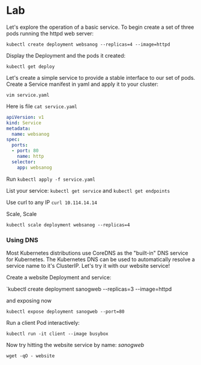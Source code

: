 # Lab

Let's explore the operation of a basic service. To begin create a set of three pods running the httpd web server:

`
kubectl create deployment websanog --replicas=4 --image=httpd
`

Display the Deployment and the pods it created:

`kubectl get deploy`

Let's create a simple service to provide a stable interface to our set of pods. Create a Service manifest in yaml and apply it to your cluster:

`vim service.yaml`

Here is file 
`cat service.yaml`

```yaml
apiVersion: v1
kind: Service
metadata:
  name: websanog
spec:
  ports:
  - port: 80
    name: http
  selector:
    app: websanog
```

Run 
`kubectl apply -f service.yaml`

List your service:
`kubectl get service`
and 
`kubectl get endpoints`

Use curl to any IP
`curl 10.114.14.14`

Scale, Scale 

`kubectl scale deployment websanog --replicas=4`


### Using DNS

Most Kubernetes distributions use CoreDNS as the "built-in" DNS service for Kubernetes. The Kubernetes DNS can be used to automatically resolve a service name to it's ClusterIP. Let's try it with our website service!

Create a website Deployment and service:

`kubectl create deployment sanogweb --replicas=3 --image=httpd

and exposing now 

`kubectl expose deployment sanogweb --port=80`

Run a client Pod interactively:

`kubectl run -it client --image busybox`

Now try hitting the website service by name: *sanogweb*

`wget -qO - website`





